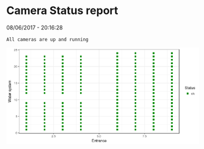 Camera Status report
================
08/06/2017 - 20:16:28

    All cameras are up and running

![](camreport_files/figure-markdown_github/unnamed-chunk-2-1.png)
